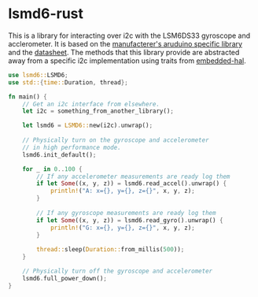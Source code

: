 # lsmd6-rust
This is a library for interacting over i2c with the LSM6DS33 gyroscope and acclerometer. It is based on the [manufacterer's aruduino specific library](https://github.com/pololu/lsm6-arduino) and the [datasheet](https://www.pololu.com/file/0J1088/LSM6DS33-AN4682.pdf). The methods that this library provide are abstracted away from a specific i2c implementation using traits from [embedded-hal](https://crates.io/crates/embedded-hal).


```rust
use lsmd6::LSMD6;
use std::{time::Duration, thread};

fn main() {
    // Get an i2c interface from elsewhere.
    let i2c = something_from_another_library();

    let lsmd6 = LSMD6::new(i2c).unwrap();
    
    // Physically turn on the gyroscope and accelerometer
    // in high performance mode.
    lsmd6.init_default();

    for _ in 0..100 {
        // If any accelerometer measurements are ready log them
        if let Some((x, y, z)) = lsmd6.read_accel().unwrap() {
            println!("A: x={}, y={}, z={}", x, y, z);
        }
    
        // If any gyroscope measurements are ready log them
        if let Some((x, y, z)) = lsmd6.read_gyro().unwrap() {
            println!("G: x={}, y={}, z={}", x, y, z);
        }
    
        thread::sleep(Duration::from_millis(500));
    }

    // Physically turn off the gyroscope and accelerometer
    lsmd6.full_power_down();
}
```
